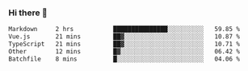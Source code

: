 ### Hi there 👋

<!--
**WShiBin/WShiBin** is a ✨ _special_ ✨ repository because its `README.md` (this file) appears on your GitHub profile.

Here are some ideas to get you started:

- 🔭 I’m currently working on ...
- 🌱 I’m currently learning ...
- 👯 I’m looking to collaborate on ...
- 🤔 I’m looking for help with ...
- 💬 Ask me about ...
- 📫 How to reach me: ...
- 😄 Pronouns: ...
- ⚡ Fun fact: ...
-->

<!--START_SECTION:waka-->

```txt
Markdown     2 hrs           ███████████████░░░░░░░░░░   59.85 %
Vue.js       21 mins         ██▓░░░░░░░░░░░░░░░░░░░░░░   10.87 %
TypeScript   21 mins         ██▓░░░░░░░░░░░░░░░░░░░░░░   10.71 %
Other        12 mins         █▓░░░░░░░░░░░░░░░░░░░░░░░   06.42 %
Batchfile    8 mins          █░░░░░░░░░░░░░░░░░░░░░░░░   04.06 %
```

<!--END_SECTION:waka-->
